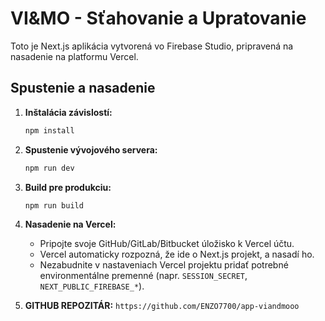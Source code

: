 # VI&MO - Sťahovanie a Upratovanie

Toto je Next.js aplikácia vytvorená vo Firebase Studio, pripravená na nasadenie na platformu Vercel.

## Spustenie a nasadenie

1.  **Inštalácia závislostí:**
    ```bash
    npm install
    ```

2.  **Spustenie vývojového servera:**
    ```bash
    npm run dev
    ```

3.  **Build pre produkciu:**
    ```bash
    npm run build
    ```

4.  **Nasadenie na Vercel:**
    - Pripojte svoje GitHub/GitLab/Bitbucket úložisko k Vercel účtu.
    - Vercel automaticky rozpozná, že ide o Next.js projekt, a nasadí ho.
    - Nezabudnite v nastaveniach Vercel projektu pridať potrebné environmentálne premenné (napr. `SESSION_SECRET`, `NEXT_PUBLIC_FIREBASE_*`).

5. **GITHUB REPOZITÁR:** `https://github.com/ENZO7700/app-viandmooo`
